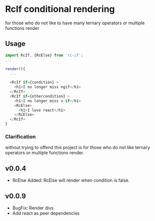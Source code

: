 # RcIf conditional rendering
for those who do not like to have many ternary operators or multiple functions render


## Usage
```javascript
import RcIf, {RcElse} from 'rc-if';
...

render(){
  ...

  <RcIf if={condition} >
    <h1>I no longer miss ngif</h1>
  </RcIf>
  <RcIf if={othercondition} >
    <h1>I no longer miss v-if</h1>
    <RcElse>
      <h1>I love react</h1>
    </RcElse>
  </RcIf>
}
```

### Clarification
without trying to offend this project is for those who do not like ternary operators or multiple functions render.


## v0.0.4
* RcElse Added: RcElse will render when condition is false.
## v0.0.9
* BugFix: Render divs
* Add react as peer dependencies
